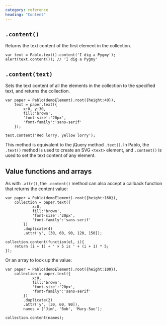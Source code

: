 ```yaml
---
category: reference
heading: "Content"
---
```


`.content()`
----------------

Returns the text content of the first element in the collection.

	var text = Pablo.text().content('I dig a Pygmy');
	alert(text.content()); // 'I dig a Pygmy'


`.content(text)`
----------------

Sets the text content of all the elements in the collection to the specified text, and returns the collection.

	var paper = Pablo(demoElement).root({height:40}),
    	text = paper.text({
	    	x:0, y:30,
			fill:'brown',
			'font-size':'20px',
			'font-family':'sans-serif'
	    });

	text.content('Red lorry, yellow lorry');

This method is equivalent to the jQuery method `.text()`. In Pablo, the `.text()` method is used to create an SVG `<text>` element, and `.content()` is used to set the text content of any element.


Value functions and arrays
--------------------------

As with `.attr()`, the `.content()` method can also accept a callback function that returns the content value:

	var paper = Pablo(demoElement).root({height:160}),
  		collection = paper.text({
		    	x:0,
				fill:'brown',
				'font-size':'20px',
				'font-family':'sans-serif'
		    })
		    .duplicate(4)
		    .attr('y', [30, 60, 90, 120, 150]);

	collection.content(function(el, i){
		return (i + 1) + ' × 5 is ' + (i + 1) * 5;
	});

Or an array to look up the value:

	var paper = Pablo(demoElement).root({height:100}),
  		collection = paper.text({
		    	x:0,
				fill:'brown',
				'font-size':'20px',
				'font-family':'sans-serif'
		    })
		    .duplicate(2)
		    .attr('y', [30, 60, 90]),
		    names = ['Jim', 'Bob', 'Mary-Sue'];

	collection.content(names);


[jquery-text]: http://api.jquery.com/text/